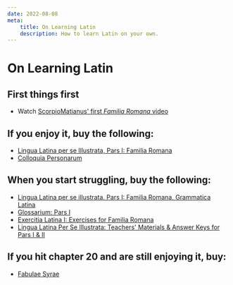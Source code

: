 ```yaml
---
date: 2022-08-08
meta:
	title: On Learning Latin
	description: How to learn Latin on your own.
---
```


# On Learning Latin

## First things first

- Watch [ScorpioMatianus' first _Familia Romana_ video][video]

## If you enjoy it, buy the following:

- [Lingua Latina per se Illustrata, Pars I: Familia Romana][textbook]
- [Colloquia Personarum][colloquia]

## When you start struggling, buy the following:

- [Lingua Latina per se illustrata. Pars I: Familia Romana, Grammatica Latina][grammatica]
- [Glossarium: Pars I][glossarium]
- [Exercitia Latina I: Exercises for Familia Romana][exercitia]
- [Lingua Latina Per Se Illustrata: Teachers' Materials & Answer Keys for Pars I & II][key]

## If you hit chapter 20 and are still enjoying it, buy:

- [Fabulae Syrae][fabulae]

<!-- Links -->

[video]: https://www.youtube.com/watch?v=t_Hm6HpnN5k&list=PLU1WuLg45SiyrXahjvFahDuA060P487pV&index=4
[textbook]: https://www.amazon.com/Lingua-Latina-Illustrata-Pars-Familia/dp/1585104205/ref=sr_1_1?keywords=lingua+latina+per+se+illustrata&qid=1659934269&s=books&sprefix=lingua+latin%2Cstripbooks%2C273&sr=1-1
[grammatica]: https://www.amazon.com/Lingua-Latina-illustrata-Pars-Grammatica/dp/1585102237/ref=sr_1_1?crid=90U8UFFJ1H6D&keywords=grammatica+latina&qid=1659934317&s=books&sprefix=grammatica+latin%2Cstripbooks-intl-ship%2C239&sr=1-1
[colloquia]: https://www.amazon.com/Colloquia-Personarum-Lingua-Latina-Latin/dp/158510938X/ref=sr_1_15?keywords=lingua+latina+per+se+illustrata&qid=1659934269&s=books&sprefix=lingua+latin%2Cstripbooks%2C273&sr=1-15
[glossarium]: https://www.amazon.com/Glossarium-Pars-I-Lingua-Latina/dp/1585106933/ref=sr_1_12?keywords=lingua+latina+per+se+illustrata&qid=1659934269&s=books&sprefix=lingua+latin%2Cstripbooks%2C273&sr=1-12
[fabulae]: https://www.amazon.com/Fabulae-Syrae-Lingua-Latina-Latin/dp/1585104280/ref=sr_1_8?keywords=lingua+latina+per+se+illustrata&qid=1659934269&s=books&sprefix=lingua+latin%2Cstripbooks%2C273&sr=1-8
[exercitia]: https://www.amazon.com/Exercitia-Latina-Exercises-Familia-Romana/dp/1585102121/ref=sr_1_7?keywords=lingua+latina+per+se+illustrata&qid=1659934269&s=books&sprefix=lingua+latin%2Cstripbooks%2C273&sr=1-7
[key]: https://www.amazon.com/Lingua-Latina-Se-Illustrata-Materials/dp/1585100749/ref=sr_1_1?crid=16AKK3ZMIO7K&keywords=lingua+latina+teacher&qid=1659935161&s=books&sprefix=lingua+latina+teach%2Cstripbooks-intl-ship%2C281&sr=1-1
